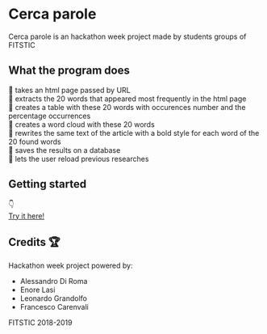 # Cerca parole
Cerca parole is an hackathon week project made by students groups of FITSTIC

## What the program does
:pushpin: takes an html page passed by URL  
:pushpin: extracts the 20 words that appeared most frequently in the html page  
:pushpin: creates a table with these 20 words with occurences number and the percentage occurrences  
:pushpin: creates a word cloud with these 20 words  
:pushpin: rewrites the same text of the article with a bold style for each word of the 20 found words  
:pushpin: saves the results on a database  
:pushpin: lets the user reload previous researches  

## Getting started
:point_down:  
[Try it here!](http://cercaparole.000webhostapp.com/)

## Credits :trophy:
Hackathon week project powered by:  
  - Alessandro Di Roma
  - Enore Lasi
  - Leonardo Grandolfo
  - Francesco Carenvali

FITSTIC 2018-2019
